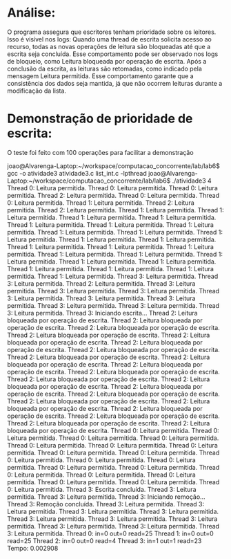 # Análise:

O programa assegura que escritores tenham prioridade sobre os leitores. Isso é visível nos logs:
Quando uma thread de escrita solicita acesso ao recurso, todas as novas operações de leitura são bloqueadas até que a escrita seja concluída. Esse comportamento pode ser observado nos logs de bloqueio, como Leitura bloqueada por operação de escrita.
Após a conclusão da escrita, as leituras são retomadas, como indicado pela mensagem Leitura permitida.
Esse comportamento garante que a consistência dos dados seja mantida, já que não ocorrem leituras durante a modificação da lista.

# Demonstração de prioridade de escrita:

O teste foi feito com 100 operações para facilitar a demonstração

joao@Alvarenga-Laptop:~/workspace/computacao_concorrente/lab/lab6$ gcc -o atividade3 atividade3.c list_int.c -lpthread
joao@Alvarenga-Laptop:~/workspace/computacao_concorrente/lab/lab6$ ./atividade3 4
Thread 0: Leitura permitida.
Thread 0: Leitura permitida.
Thread 0: Leitura permitida.
Thread 2: Leitura permitida.
Thread 0: Leitura permitida.
Thread 0: Leitura permitida.
Thread 1: Leitura permitida.
Thread 2: Leitura permitida.
Thread 2: Leitura permitida.
Thread 1: Leitura permitida.
Thread 1: Leitura permitida.
Thread 1: Leitura permitida.
Thread 1: Leitura permitida.
Thread 1: Leitura permitida.
Thread 1: Leitura permitida.
Thread 1: Leitura permitida.
Thread 1: Leitura permitida.
Thread 1: Leitura permitida.
Thread 1: Leitura permitida.
Thread 1: Leitura permitida.
Thread 1: Leitura permitida.
Thread 1: Leitura permitida.
Thread 1: Leitura permitida.
Thread 1: Leitura permitida.
Thread 1: Leitura permitida.
Thread 1: Leitura permitida.
Thread 1: Leitura permitida.
Thread 1: Leitura permitida.
Thread 1: Leitura permitida.
Thread 1: Leitura permitida.
Thread 1: Leitura permitida.
Thread 1: Leitura permitida.
Thread 1: Leitura permitida.
Thread 3: Leitura permitida.
Thread 3: Leitura permitida.
Thread 2: Leitura permitida.
Thread 3: Leitura permitida.
Thread 3: Leitura permitida.
Thread 3: Leitura permitida.
Thread 3: Leitura permitida.
Thread 3: Leitura permitida.
Thread 3: Leitura permitida.
Thread 3: Leitura permitida.
Thread 3: Leitura permitida.
Thread 3: Leitura permitida.
Thread 3: Iniciando escrita...
Thread 2: Leitura bloqueada por operação de escrita.
Thread 2: Leitura bloqueada por operação de escrita.
Thread 2: Leitura bloqueada por operação de escrita.
Thread 2: Leitura bloqueada por operação de escrita.
Thread 2: Leitura bloqueada por operação de escrita.
Thread 2: Leitura bloqueada por operação de escrita.
Thread 2: Leitura bloqueada por operação de escrita.
Thread 2: Leitura bloqueada por operação de escrita.
Thread 2: Leitura bloqueada por operação de escrita.
Thread 2: Leitura bloqueada por operação de escrita.
Thread 2: Leitura bloqueada por operação de escrita.
Thread 2: Leitura bloqueada por operação de escrita.
Thread 2: Leitura bloqueada por operação de escrita.
Thread 2: Leitura bloqueada por operação de escrita.
Thread 2: Leitura bloqueada por operação de escrita.
Thread 2: Leitura bloqueada por operação de escrita.
Thread 2: Leitura bloqueada por operação de escrita.
Thread 2: Leitura bloqueada por operação de escrita.
Thread 2: Leitura bloqueada por operação de escrita.
Thread 2: Leitura bloqueada por operação de escrita.
Thread 2: Leitura bloqueada por operação de escrita.
Thread 0: Leitura permitida.
Thread 0: Leitura permitida.
Thread 0: Leitura permitida.
Thread 0: Leitura permitida.
Thread 0: Leitura permitida.
Thread 0: Leitura permitida.
Thread 0: Leitura permitida.
Thread 0: Leitura permitida.
Thread 0: Leitura permitida.
Thread 0: Leitura permitida.
Thread 0: Leitura permitida.
Thread 0: Leitura permitida.
Thread 0: Leitura permitida.
Thread 0: Leitura permitida.
Thread 0: Leitura permitida.
Thread 0: Leitura permitida.
Thread 0: Leitura permitida.
Thread 0: Leitura permitida.
Thread 0: Leitura permitida.
Thread 0: Leitura permitida.
Thread 3: Escrita concluída.
Thread 3: Leitura permitida.
Thread 3: Leitura permitida.
Thread 3: Iniciando remoção...
Thread 3: Remoção concluída.
Thread 3: Leitura permitida.
Thread 3: Leitura permitida.
Thread 3: Leitura permitida.
Thread 3: Leitura permitida.
Thread 3: Leitura permitida.
Thread 3: Leitura permitida.
Thread 3: Leitura permitida.
Thread 3: Leitura permitida.
Thread 3: Leitura permitida.
Thread 3: Leitura permitida.
Thread 0: in=0 out=0 read=25
Thread 1: in=0 out=0 read=25
Thread 2: in=0 out=0 read=4
Thread 3: in=1 out=1 read=23
Tempo: 0.002908